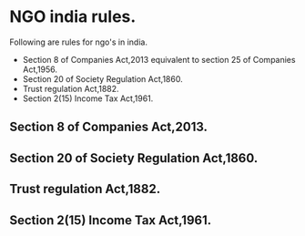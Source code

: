 # NGO india rules.

Following are rules for ngo's in india.

* Section 8 of Companies Act,2013 equivalent to section 25 of Companies Act,1956.
* Section 20 of Society Regulation Act,1860.
* Trust regulation Act,1882.
* Section 2(15) Income Tax Act,1961.  


## Section 8 of Companies Act,2013.

## Section 20 of Society Regulation Act,1860.

## Trust regulation Act,1882.

## Section 2(15) Income Tax Act,1961.




